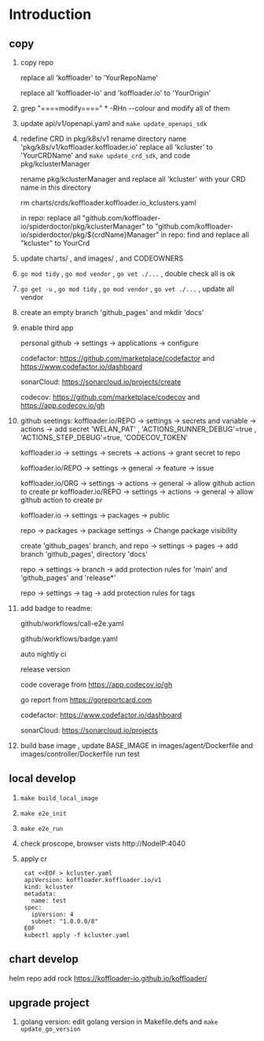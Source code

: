 # Introduction

## copy

1. copy repo

   replace all 'koffloader' to 'YourRepoName'

   replace all 'koffloader-io' and 'koffloader.io' to 'YourOrigin'

2. grep "====modify====" * -RHn --colour  and modify all of them

3. update api/v1/openapi.yaml and `make update_openapi_sdk`

4. redefine CRD in pkg/k8s/v1
    rename directory name 'pkg/k8s/v1/koffloader.koffloader.io' 
    replace all 'kcluster' to 'YourCRDName'
    and `make update_crd_sdk`, and code pkg/kclusterManager

    rename pkg/kclusterManager and replace all 'kcluster' with your CRD name in this directory

    rm charts/crds/koffloader.koffloader.io_kclusters.yaml 

    in repo: replace all "github.com/koffloader-io/spiderdoctor/pkg/kclusterManager" to "github.com/koffloader-io/spiderdoctor/pkg/${crdName}Manager"
    in repo: find and replace all "kcluster" to YourCrd

5. update charts/ , and images/ , and CODEOWNERS

6. `go mod tidy` , `go mod vendor` , `go vet ./...` , double check all is ok

7. `go get -u` , `go mod tidy` , `go mod vendor` , `go vet ./...`  , update all vendor

8. create an empty branch 'github_pages' and mkdir 'docs'

9. enable third app

   personal github -> settings -> applications -> configure

   codefactor: https://github.com/marketplace/codefactor and https://www.codefactor.io/dashboard

   sonarCloud: https://sonarcloud.io/projects/create

   codecov: https://github.com/marketplace/codecov  and https://app.codecov.io/gh

10. github seetings:
      koffloader.io/REPO  -> settings -> secrets and variable -> actions -> add secret 'WELAN_PAT' , 'ACTIONS_RUNNER_DEBUG'=true , 'ACTIONS_STEP_DEBUG'=true, 'CODECOV_TOKEN'

      koffloader.io  -> settings -> secrets -> actions -> grant secret to repo

      koffloader.io/REPO  -> settings -> general -> feature -> issue

      koffloader.io/ORG  -> settings -> actions -> general -> allow github action to create pr
      koffloader.io/REPO  -> settings -> actions -> general -> allow github action to create pr

      koffloader.io  -> settings -> packages -> public 

      repo -> packages -> package settings -> Change package visibility

      create 'github_pages' branch, and repo -> settings -> pages -> add branch 'github_pages', directory 'docs'

      repo -> settings -> branch -> add protection rules for 'main' and 'github_pages' and 'release*'

      repo -> settings -> tag -> add protection rules for tags

11. add badge to readme:

    github/workflows/call-e2e.yaml

    github/workflows/badge.yaml

    auto nightly ci

    release version

    code coverage from https://app.codecov.io/gh

    go report from https://goreportcard.com

    codefactor: https://www.codefactor.io/dashboard

    sonarCloud: https://sonarcloud.io/projects

12. build base image , 
    update BASE_IMAGE in images/agent/Dockerfile and images/controller/Dockerfile
    run test
 


## local develop

1. `make build_local_image`

2. `make e2e_init`

3. `make e2e_run`

4. check proscope, browser vists http://NodeIP:4040

5. apply cr

        cat <<EOF > kcluster.yaml
        apiVersion: koffloader.koffloader.io/v1
        kind: kcluster
        metadata:
          name: test
        spec:
          ipVersion: 4
          subnet: "1.0.0.0/8"
        EOF
        kubectl apply -f kcluster.yaml

## chart develop

helm repo add rock https://koffloader-io.github.io/koffloader/

## upgrade project 

1. golang version: edit golang version in Makefile.defs and `make update_go_version`

